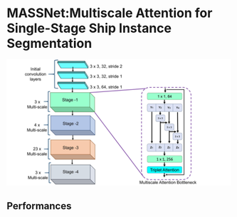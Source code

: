 # MASSNet:Multiscale Attention for Single-Stage Ship Instance Segmentation

![image](images/architecture.jpg)

## Performances
